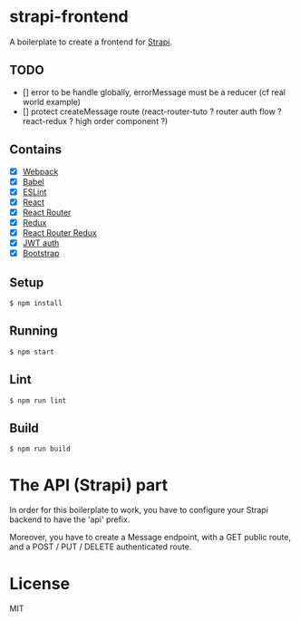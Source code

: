 # strapi-frontend

A boilerplate to create a frontend for [Strapi](http://strapi.io/).

## TODO

- [] error to be handle globally, errorMessage must be a reducer (cf real world example)
- [] protect createMessage route (react-router-tuto ? router auth flow ? react-redux ? high order component ?)

## Contains

- [x] [Webpack](https://webpack.github.io)
- [x] [Babel](https://babeljs.io/)
- [x] [ESLint](http://eslint.org/)
- [x] [React](https://facebook.github.io/react/)
- [x] [React Router](https://github.com/reactjs/react-router)
- [x] [Redux](https://github.com/reactjs/redux)
- [x] [React Router Redux](https://github.com/reactjs/react-router-redux)
- [x] [JWT auth](https://jwt.io/)
- [x] [Bootstrap](http://getbootstrap.com/)

## Setup

```
$ npm install
```

## Running

```
$ npm start
```
## Lint

```
$ npm run lint
```

## Build

```
$ npm run build
```

# The API (Strapi) part

In order for this boilerplate to work, you have to configure your Strapi backend to have the 'api' prefix.

Moreover, you have to create a Message endpoint, with a GET public route, and a POST / PUT / DELETE authenticated route.

# License

MIT
